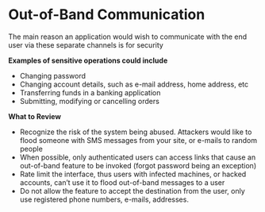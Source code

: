 # Out-of-Band Communication

The main reason an application would wish to communicate with the end user via these separate channels is for security

**Examples of sensitive operations could include**

- Changing password
- Changing account details, such as e-mail address, home address, etc
- Transferring funds in a banking application
- Submitting, modifying or cancelling orders

**What to Review**

- Recognize the risk of the system being abused. Attackers would like to flood someone with SMS messages from your site, or e-mails to random people
- When possible, only authenticated users can access links that cause an out-of-band feature to be invoked (forgot password being an exception)
- Rate limit the interface, thus users with infected machines, or hacked accounts, can’t use it to flood out-of-band messages to a user
- Do not allow the feature to accept the destination from the user, only use registered phone numbers, e-mails, addresses.
